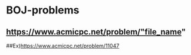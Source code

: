 # BOJ-problems
## https://www.acmicpc.net/problem/"file_name"

##Ex)https://www.acmicpc.net/problem/11047


